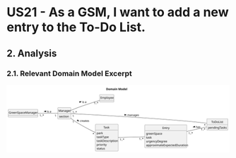 # US21 - As a GSM, I want to add a new entry to the To-Do List.

## 2. Analysis

### 2.1. Relevant Domain Model Excerpt 

![Domain Model](svg/us21-domain-model.svg)
